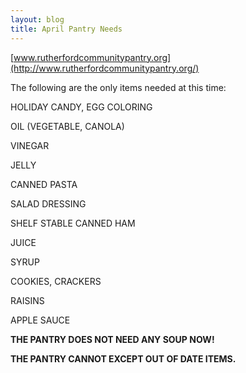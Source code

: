 ```yaml
---
layout: blog
title: April Pantry Needs
---
```


[www.rutherfordcommunitypantry.org](http://www.rutherfordcommunitypantry.org/)

The following are the only items needed at this time: 

HOLIDAY CANDY, EGG COLORING

OIL (VEGETABLE, CANOLA)

VINEGAR

JELLY

CANNED PASTA

SALAD DRESSING

SHELF STABLE CANNED HAM

JUICE

SYRUP

COOKIES, CRACKERS

RAISINS

APPLE SAUCE


**THE PANTRY DOES NOT NEED ANY SOUP NOW!**

**THE PANTRY CANNOT EXCEPT OUT OF DATE ITEMS.**
